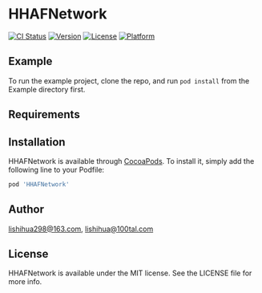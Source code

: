 # HHAFNetwork

[![CI Status](https://img.shields.io/travis/lishihua298@163.com/HHAFNetwork.svg?style=flat)](https://travis-ci.org/lishihua298@163.com/HHAFNetwork)
[![Version](https://img.shields.io/cocoapods/v/HHAFNetwork.svg?style=flat)](https://cocoapods.org/pods/HHAFNetwork)
[![License](https://img.shields.io/cocoapods/l/HHAFNetwork.svg?style=flat)](https://cocoapods.org/pods/HHAFNetwork)
[![Platform](https://img.shields.io/cocoapods/p/HHAFNetwork.svg?style=flat)](https://cocoapods.org/pods/HHAFNetwork)

## Example

To run the example project, clone the repo, and run `pod install` from the Example directory first.

## Requirements

## Installation

HHAFNetwork is available through [CocoaPods](https://cocoapods.org). To install
it, simply add the following line to your Podfile:

```ruby
pod 'HHAFNetwork'
```

## Author

lishihua298@163.com, lishihua@100tal.com

## License

HHAFNetwork is available under the MIT license. See the LICENSE file for more info.
